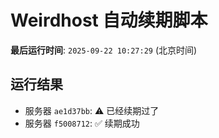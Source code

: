 # Weirdhost 自动续期脚本

**最后运行时间**: `2025-09-22 10:27:29` (北京时间)

## 运行结果

- 服务器 `ae1d37bb`: ⚠️ 已经续期过了
- 服务器 `f5008712`: ✅ 续期成功
